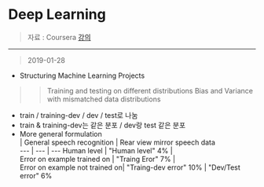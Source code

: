 Deep Learning 
====================

> 자료 : Coursera [강의](https://www.coursera.org/learn/machine-learning-projects/)<br>
-------

> 2019-01-28
* Structuring Machine Learning Projects <br>
>> Training and testing on different distributions
>> Bias and Variance with mismatched data distributions
- train / training-dev / dev / test로 나눔 
- train & training-dev는 같은 분포 / dev랑 test 같은 분포
- More general formulation <br>
    | General speech recognition  |  Rear view mirror speech data  
--- | --- | ---
 Human level                    |  "Human level" 4%  |      
 Error on example trained on    |  "Traing Eror" 7%  |   
 Error on example not trained on|  "Traing-dev error" 10% |  "Dev/Test error" 6%
